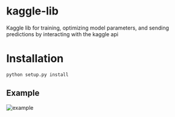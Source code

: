 # kaggle-lib
Kaggle lib for training, optimizing model parameters, and sending predictions by interacting with the kaggle api
# Installation
```python setup.py install```
## Example
![example](https://github.com/uiqkos/kaggle-lib/blob/main/Images/example.png)